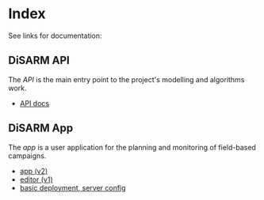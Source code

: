 # Index

See links for documentation:

## DiSARM API

The _API_ is the main entry point to the project's modelling and algorithms work.

* [API docs](api-docs/README.md)

## DiSARM App

The _app_ is a user application for the planning and monitoring of field-based campaigns.

* [app (v2)](app-v2/README.md)
* [editor (v1)](editor-v1/README.md)
* [basic deployment, server config](deployment.md)

